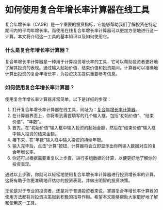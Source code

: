 如何使用复合年增长率计算器在线工具
=================

复合年增长率（CAGR）是一个重要的投资指标，它能够帮助我们了解投资在特定期间内的平均年增长率。而使用在线复合年增长率计算器可以更加方便地进行这一计算。本文将介绍这一工具的基本知识以及如何使用它。

### 什么是复合年增长率计算器？

复合年增长率计算器是一种用于计算投资增长率的工具，它可以帮助投资者更好地了解其投资的表现。通过输入起始价值、结束价值和投资期间，计算器可以准确地计算出投资的复合年增长率，为投资决策提供重要参考信息。

### 如何使用复合年增长率计算器？

使用复合年增长率计算器非常简单，以下是详细的步骤：

1. 打开复合年增长率计算器在线工具，网址为：[复合年增长率计算器](https://www.onlinecalculatorsfree.com/zh-cn/financial/compound-annual-growth-rate-calculator.html)。
2. 在计算器界面上，你将看到需要填写的几个输入框，包括“初始价值”、“结束价值”、“年数”。
3. 首先，在“初始价值”输入框中输入投资的起始金额，然后在“结束价值”输入框中输入投资的结束金额。
4. 接下来，在“年数”输入框中输入投资的持续年限。
5. 输入完毕后，点击“计算”按钮，计算器将会立即显示出你所输入数据对应的复合年增长率。
6. 你还可以根据需要重复以上步骤，进行多组数据的计算，以便更好地了解你的投资表现。

通过以上步骤，你就可以轻松地使用复合年增长率计算器进行投资增长率的计算。这将有助于你更准确地评估你的投资表现，并做出明智的投资决策。

无论是对于专业的投资者，还是对于普通投资者来说，掌握复合年增长率计算器的使用方法都将对投资决策起到积极的指导作用。希望本文能够帮助大家更好地了解和使用这一工具。